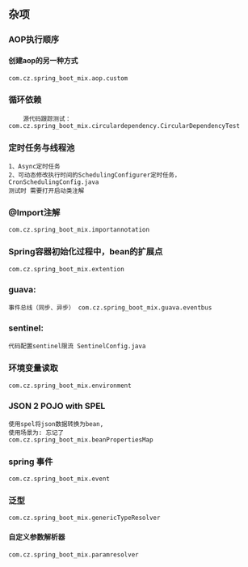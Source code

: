 ## 杂项

### AOP执行顺序
#### 创建aop的另一种方式
    com.cz.spring_boot_mix.aop.custom
### 循环依赖
        源代码跟踪测试： com.cz.spring_boot_mix.circulardependency.CircularDependencyTest
        
### 定时任务与线程池
    1、Async定时任务
    2、可动态修改执行时间的SchedulingConfigurer定时任务， CronSchedulingConfig.java
    测试时 需要打开启动类注解
### @Import注解
    com.cz.spring_boot_mix.importannotation
### Spring容器初始化过程中，bean的扩展点
    com.cz.spring_boot_mix.extention
        
###  guava:
    事件总线（同步、异步） com.cz.spring_boot_mix.guava.eventbus
### sentinel:
    代码配置sentinel限流 SentinelConfig.java
### 环境变量读取
    com.cz.spring_boot_mix.environment
### JSON 2 POJO with SPEL
    使用spel将json数据转换为bean, 
    使用场景为: 忘记了
    com.cz.spring_boot_mix.beanPropertiesMap
### spring 事件
    com.cz.spring_boot_mix.event
    
### 泛型
    com.cz.spring_boot_mix.genericTypeResolver
#### 自定义参数解析器
    com.cz.spring_boot_mix.paramresolver
